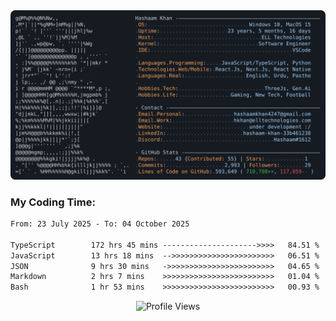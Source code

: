 <a href="https://github.com/HashaamKhan19/HashaamKhan19">
  <picture>
    <source media="(prefers-color-scheme: dark)" srcset="https://raw.githubusercontent.com/HashaamKhan19/HashaamKhan19/main/dark_mode.svg">
    <img alt="Hashaam Khan's GitHub Profile README" src="https://raw.githubusercontent.com/HashaamKhan19/HashaamKhan19/main/dark_mode.svg">
  </picture>
</a>

<h3>My Coding Time:</h1>
<!--START_SECTION:waka-->

```txt
From: 23 July 2025 - To: 04 October 2025

TypeScript        172 hrs 45 mins --------------------->>>>   84.51 %
JavaScript        13 hrs 18 mins  -->>>>>>>>>>>>>>>>>>>>>>>   06.51 %
JSON              9 hrs 30 mins   ->>>>>>>>>>>>>>>>>>>>>>>>   04.65 %
Markdown          2 hrs 7 mins    >>>>>>>>>>>>>>>>>>>>>>>>>   01.04 %
Bash              1 hr 53 mins    >>>>>>>>>>>>>>>>>>>>>>>>>   00.93 %
```

<!--END_SECTION:waka-->

<p align="center">
  <img src="https://komarev.com/ghpvc/?username=HashaamKhan19&color=grey&style=for-the-badge&abbreviated=true" alt="Profile Views"/>
</p>
